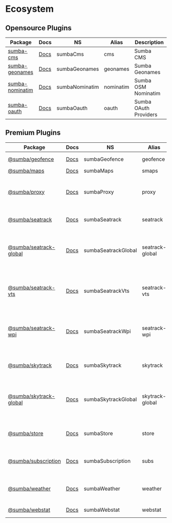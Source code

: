 # Ecosystem

## Opensource Plugins

| Package | Docs | NS | Alias | Description |
| ------- | ---- | -- | ----- | ----------- |
| [sumba-cms](https://github.com/ardhi/sumba-cms) | [Docs](https://ardhi.github.io/sumba-cms) | sumbaCms | cms | Sumba CMS |
| [sumba-geonames](https://github.com/ardhi/sumba-geonames) | [Docs](https://ardhi.github.io/sumba-geonames) | sumbaGeonames | geonames | Sumba Geonames |
| [sumba-nominatim](https://github.com/ardhi/sumba-nominatim) | [Docs](https://ardhi.github.io/sumba-nominatim) | sumbaNominatim | nominatim | Sumba OSM Nominatim |
| [sumba-oauth](https://github.com/ardhi/sumba-oauth) | [Docs](https://ardhi.github.io/sumba-oauth) | sumbaOauth | oauth | Sumba OAuth Providers |

## Premium Plugins

| Package | Docs | NS | Alias | Description |
| ------- | ---- | -- | ----- | ----------- |
| [@sumba/geofence](https://bajo.app/premium-plugins/sumba-geofence) | [Docs](https://ardhi.github.io/sumba-geofence) | sumbaGeofence | geofence | Sumba Geofence |
| [@sumba/maps](https://bajo.app/premium-plugins/sumba-maps) | [Docs](https://ardhi.github.io/sumba-maps) | sumbaMaps | smaps | Sumba Maps |
| [@sumba/proxy](https://bajo.app/premium-plugins/sumba-proxy) | [Docs](https://ardhi.github.io/sumba-proxy) | sumbaProxy | proxy | Sumba Proxy: Cache any web resources locally |
| [@sumba/seatrack](https://bajo.app/premium-plugins/sumba-seatrack) | [Docs](https://ardhi.github.io/sumba-seatrack) | sumbaSeatrack | seatrack | Sumba Seatrack: AIS tracking |
| [@sumba/seatrack-global](https://bajo.app/premium-plugins/sumba-seatrack-global) | [Docs](https://ardhi.github.io/sumba-seatrack-global) | sumbaSeatrackGlobal | seatrack-global | Sumba Seatrack Global: AIS tracking by Rappid Datahub  |
| [@sumba/seatrack-vts](https://bajo.app/premium-plugins/sumba-seatrack-vts) | [Docs](https://ardhi.github.io/sumba-seatrack-vts) | sumbaSeatrackVts | seatrack-vts | Sumba Seatrack VTS: VTS Support for Sumba Seatrack |
| [@sumba/seatrack-wpi](https://bajo.app/premium-plugins/sumba-seatrack-wpi) | [Docs](https://ardhi.github.io/sumba-seatrack-wpi) | sumbaSeatrackWpi | seatrack-wpi | Sumba Seatrack WPI: WPI Support for Sumba Seatrack |
| [@sumba/skytrack](https://bajo.app/premium-plugins/sumba-skytrack) | [Docs](https://ardhi.github.io/sumba-skytrack) | sumbaSkytrack | skytrack | Sumba Skytrack: ADSB tracking |
| [@sumba/skytrack-global](https://bajo.app/premium-plugins/sumba-skytrack-global) | [Docs](https://ardhi.github.io/sumba-skytrack-global) | sumbaSkytrackGlobal | skytrack-global | Sumba Skytrack: ADSB tracking by Rappid Datahub |
| [@sumba/store](https://bajo.app/premium-plugins/sumba-store) | [Docs](https://ardhi.github.io/sumba-store) | sumbaStore | store | Sumba Store: E-Commerce & online stores |
| [@sumba/subscription](https://bajo.app/premium-plugins/sumba-subscription) | [Docs](https://ardhi.github.io/sumba-subscription) | sumbaSubscription | subs | Sumba Subscription: Member subscriptions |
| [@sumba/weather](https://bajo.app/premium-plugins/sumba-weather) | [Docs](https://ardhi.github.io/sumba-weather) | sumbaWeather | weather | Sumba Weather by Rappid Datahub |
| [@sumba/webstat](https://bajo.app/premium-plugins/sumba-webstat) | [Docs](https://ardhi.github.io/sumba-webstat) | sumbaWebstat | webstat | Sumba Web Statistic |

